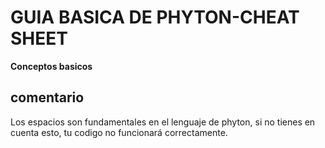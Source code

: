 # GUIA BASICA DE PHYTON-CHEAT SHEET
**Conceptos basicos**

## comentario

Los espacios son fundamentales en el lenguaje de phyton, si no tienes en cuenta esto, tu codigo no funcionará correctamente.

       
